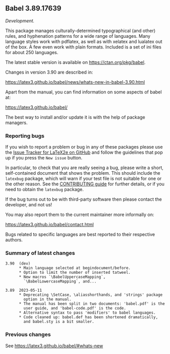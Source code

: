 ## Babel 3.89.17639

*Development.*

This package manages culturally-determined typographical (and other)
rules, and hyphenation patterns for a wide range of languages. Many
language styles work with pdflatex, as well as with xelatex and
lualatex out of the box. A few even work with plain formats. Included
is a set of ini files for about 250 languages.

The latest stable version is available on <https://ctan.org/pkg/babel>.

Changes in version 3.90 are described in:

https://latex3.github.io/babel/news/whats-new-in-babel-3.90.html

Apart from the manual, you can find information on some aspects of babel at:

https://latex3.github.io/babel/

The best way to install and/or update it is with the help of package
managers.

### Reporting bugs

If you wish to report a problem or bug in any of these packages please
use the
[Issue Tracker for LaTeX2e on GitHub](https://github.com/latex3/babel/issues)
and follow the guidelines that pop up if you press the `New issue`
button.

In particular, to check that you are really seeing a bug, please write
a short, self-contained document that shows the problem. This should
include the `latexbug` package, which will warn if your test file is
not suitable for one or the other reason. See the
[CONTRIBUTING guide](https://github.com/latex3/latex2e/blob/master/CONTRIBUTING.md)
for further details, or if you need to obtain the `latexbug` package.

If the bug turns out to be with third-party software then please
contact the developer, and not us!

You may also report them to the current maintainer more informally on:

   https://latex3.github.io/babel/contact.html

Bugs related to specific languages are best reported to their
respective authors.

### Summary of latest changes
```
3.90  (dev)
      * Main language selected at begindocument/before.
      * Option to limit the number of inserted tatweel.
      * New macros `\BabelUppercaseMapping`, 
        `\BabelLowercaseMapping`, and...

3.89  2023-05-11
      * Deprecating \SetCase, \aliasshorthands, and 'strings' package
        option in the manual.
      * The manual has been split in two documents: 'babel.pdf' is the
        user guide, and 'babel-code.pdf' is the code.
      * Alternative syntax to pass 'modifiers' to babel languages.
      * Code cleaned up: babel.def has been shortened dramatically,
        and babel.sty is a bit smaller.
```

### Previous changes

See https://latex3.github.io/babel/#whats-new
